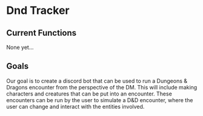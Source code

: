# Dnd Tracker
## Current Functions
None yet...
## Goals
Our goal is to create a discord bot that can be used to run a Dungeons & Dragons encounter from the perspective of the DM. This will include making characters and creatures that can be put into an encounter. These encounters can be run by the user to simulate a D&D encounter, where the user can change and interact with the entities involved. 